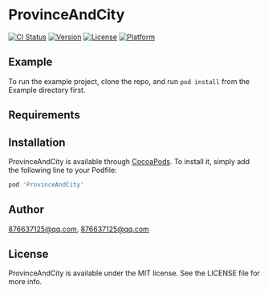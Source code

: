 # ProvinceAndCity

[![CI Status](https://img.shields.io/travis/876637125@qq.com/ProvinceAndCity.svg?style=flat)](https://travis-ci.org/876637125@qq.com/ProvinceAndCity)
[![Version](https://img.shields.io/cocoapods/v/ProvinceAndCity.svg?style=flat)](https://cocoapods.org/pods/ProvinceAndCity)
[![License](https://img.shields.io/cocoapods/l/ProvinceAndCity.svg?style=flat)](https://cocoapods.org/pods/ProvinceAndCity)
[![Platform](https://img.shields.io/cocoapods/p/ProvinceAndCity.svg?style=flat)](https://cocoapods.org/pods/ProvinceAndCity)

## Example

To run the example project, clone the repo, and run `pod install` from the Example directory first.

## Requirements

## Installation

ProvinceAndCity is available through [CocoaPods](https://cocoapods.org). To install
it, simply add the following line to your Podfile:

```ruby
pod 'ProvinceAndCity'
```

## Author

876637125@qq.com, 876637125@qq.com

## License

ProvinceAndCity is available under the MIT license. See the LICENSE file for more info.




